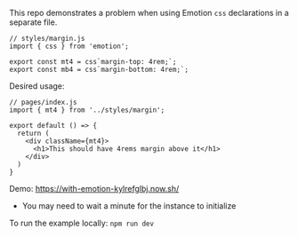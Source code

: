 This repo demonstrates a problem when using Emotion `css` declarations in a separate file.

```
// styles/margin.js
import { css } from 'emotion';

export const mt4 = css`margin-top: 4rem;`;
export const mb4 = css`margin-bottom: 4rem;`;
```

Desired usage:
```
// pages/index.js
import { mt4 } from '../styles/margin';

export default () => {
  return (
    <div className={mt4}>
      <h1>This should have 4rems margin above it</h1>
    </div>
  )
}
```



Demo: https://with-emotion-kylrefglbj.now.sh/
* You may need to wait a minute for the instance to initialize

To run the example locally: `npm run dev`
